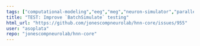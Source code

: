 ```yaml
---
tags: ["computational-modeling","eeg","meg","neuron-simulator","parallelization","testing"]
title: "TEST: Improve `BatchSimulate` testing"
html_url: "https://github.com/jonescompneurolab/hnn-core/issues/955"
user: "asoplata"
repo: "jonescompneurolab/hnn-core"
---
```


